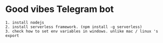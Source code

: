
# Good vibes Telegram bot

    1. install nodejs
    2. install serverless framework. (npm install -g serverless)
    3. check how to set env variables in windows. unlike mac / linux 's export


